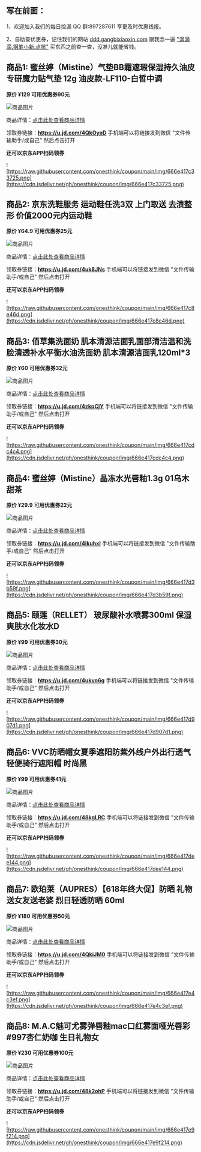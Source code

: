 ## 写在前面：

1、欢迎加入我们的每日捡漏 QQ 群:897287611 享更及时优惠线报。

2、自助查优惠券，记住我们的网站 [ddd.gangbixiaoxin.com](https://ddd.gangbixiaoxin.com) 跟我念一遍 ["滴滴滴.钢笔小新.点抗"](https://ddd.gangbixiaoxin.com) 买东西之前查一查，没准儿就能省钱。

## 商品1: 蜜丝婷（Mistine）气垫BB霜遮瑕保湿持久油皮专研魔力贴气垫 12g 油皮款-LF110-白皙中调

**原价 ¥129 可用优惠券90元**

![商品图片](http://img14.360buyimg.com/n1/jfs/t1/233152/28/18929/503532/6659482eFb1e69741/122b43e22cb245f0.png)

商品详情：[点击此处查看商品详情](https://union-click.jd.com/jdc?e=1003156031&amp;p=JF8BARsJK1olXwMKVF9VDkweBV8IGlsUWgMKV1tZC04VAF9MRANLAjZbERscSkAJHTdNTwcKBlMdBgABFksWA24PHlMWWAIBUVxeFxJSXzI4BVJsXU9hMyY-dhNDR2YWbR1eVUdYJFJROEonAG4IHFITWgALUW5cWEpHAj8JS1olXQYyFTBdCUkTBGwKGmsUbQYEVFdZCUsRAWgLE1MlXQ4FZInwsJ6dsrqAoo-L1dG784vUtJ-Ji184K1glXQcDVl5ZD0oVA184G2sWbVhsVQ1YWhwXV2dmRhJDGlxSUAgzAU4SAGcAHlslXwcDVlxtOHtqejlxbjJcJn5AAx0EdSlRZW5RTQtCG29sViIdXEpxSB9oGQx0KkZeEh8lOEsn)

领取券链接：**https://u.jd.com/4QkOyoD** 手机端可以将链接发到微信 "文件传输助手/或自己" 然后点击打开

**还可以京东APP扫码领券**

![https://raw.githubusercontent.com/onesthink/coupon/main/img/666e417c33725.png](https://cdn.jsdelivr.net/gh/onesthink/coupon/img/666e417c33725.png)

## 商品2: 京东洗鞋服务 运动鞋任洗3双 上门取送 去渍整形 价值2000元内运动鞋

**原价 ¥64.9 可用优惠券25元**

![商品图片](http://img14.360buyimg.com/n1/jfs/t1/95284/21/41691/124604/64e3221aF0fca9aaf/b1cff87293dee2d1.jpg)

商品详情：[点击此处查看商品详情](https://union-click.jd.com/jdc?e=1003156031&amp;p=JF8BARkJK1olXwQCU1ZfAUgVBl8IGloUXAACVlxVCUknRzBQRQQlBENHFRxWFlVPRjtUBABAQlRcCEBdCUoWAmkIGVkdXAQdDRsBVXtBRiwAeB1CFGYYLhsbDhBDZwsBQwN1UQoyVW5eCUsQCmkPHVIQbQdSVQ5cWEpHAl8IG2tDMwYDVV9cAUMQBm84GmsVWwYLUF9dDkkRBGwJK1sdWjbV-eaIgvrCi9bchdPC5KHX3eKJlsMnM18LK1sUXAQCUFlcCksnM284GGtLMwdRUl1ZAUwebTJBTRxPDgEBOldYDU8WC2gKK1kUXAQAZG5tTR1tcBthWThnD016BFk4TjYVQzRyfS4RMwRbD1wgTCNWZzR4E10VLkNiKG5dOA)

领取券链接：**https://u.jd.com/4uk8JNs** 手机端可以将链接发到微信 "文件传输助手/或自己" 然后点击打开

**还可以京东APP扫码领券**

![https://raw.githubusercontent.com/onesthink/coupon/main/img/666e417c8e46d.png](https://cdn.jsdelivr.net/gh/onesthink/coupon/img/666e417c8e46d.png)

## 商品3: 佰草集洗面奶 肌本清源洁面乳面部清洁温和洗脸清透补水平衡水油洗面奶 肌本清源洁面乳120ml*3

**原价 ¥60 可用优惠券32元**

![商品图片](http://img14.360buyimg.com/n1/jfs/t1/246241/12/10973/93959/6662d525F019dcf1f/da4d0def5b2ccd09.jpg)

商品详情：[点击此处查看商品详情](https://union-click.jd.com/jdc?e=1003156031&amp;p=JF8BARsJK1olXwMKVV5fC0gWAF8IGloQXQQFUlZUAEMSC19MRANLAjZbERscSkAJHTdNTwcKBlMdBgABFksWAmoIGVwTVQ8KXFtVFxJSXzI4Rz9sC2IFKFs_TTl0XzZBZVxzKHBqJFJROEonAG4IHFITWgALUW5cWEpHAj8JS1olXQYyFTBdCE0WAGkAGGsUbQYEVFdZCUsRBm8MGV0lXQ4FZInwsJ6dsrqAoo-L1dG784vUtJ-Ji184K1glXQcDVl5ZD0oVA184G2sWbVhsVQ1bC0ISCjxmRhJDGlxWUl8zAU4VBmwAGlolXwcDVlxtOHtOYzF8YjxFIUYBXTY_czcVCxJTawsRP0JsVhsVfw1RdG5wczpRGEJKBz4VOEsn)

领取券链接：**https://u.jd.com/4zkpCjY** 手机端可以将链接发到微信 "文件传输助手/或自己" 然后点击打开

**还可以京东APP扫码领券**

![https://raw.githubusercontent.com/onesthink/coupon/main/img/666e417cdc4c4.png](https://cdn.jsdelivr.net/gh/onesthink/coupon/img/666e417cdc4c4.png)

## 商品4: 蜜丝婷（Mistine）晶冻水光唇釉1.3g 01乌木甜茶

**原价 ¥29.9 可用优惠券22元**

![商品图片](http://img14.360buyimg.com/n1/jfs/t1/173417/10/45921/192603/66441d33F0a9dcc3d/9cc5f82fb65687d4.png)

商品详情：[点击此处查看商品详情](https://union-click.jd.com/jdc?e=1003156031&amp;p=JF8BARsJK1olXwMLXF1aAEwQBV8IGlsUXwULU19eCkkTB19MRANLAjZbERscSkAJHTdNTwcKBlMdBgABFksWA24KGFISXAUAVlpZFxJSXzI4Xl53LkRJAiQ9dgtWcDNybyJeFQ9mElJROEonAG4IHFITWgALUW5cWEpHAj8JS1olXQYyFTBdCUkTBGwKGmsUbQYEVFdZCUsRBmwAHl4lXQ4FZInwsJ6dsrqAoo-L1dG784vUtJ-Ji184K1glXQcDVl5ZD0oVA184G2sWbVhsVQ1aDRsWBWZmRhJDGlxVXBYzAUkQAGkNG1IlXwcDVlxtOHtRdhl9cFIUI05WEQoAdxYfYwpsTS0RKnFsVg4fATJeeQpIYAZLBXV_CVtZOEsn)

领取券链接：**https://u.jd.com/4ikuhxl** 手机端可以将链接发到微信 "文件传输助手/或自己" 然后点击打开

**还可以京东APP扫码领券**

![https://raw.githubusercontent.com/onesthink/coupon/main/img/666e417d3b59f.png](https://cdn.jsdelivr.net/gh/onesthink/coupon/img/666e417d3b59f.png)

## 商品5: 颐莲（RELLET） 玻尿酸补水喷雾300ml 保湿爽肤水化妆水D

**原价 ¥99 可用优惠券30元**

![商品图片](http://img14.360buyimg.com/n1/jfs/t1/157362/12/42594/58886/65e812c9F0503b1cc/d4ae3f1347981ea6.jpg)

商品详情：[点击此处查看商品详情](https://union-click.jd.com/jdc?e=1003156031&amp;p=JF8BARgJK1olXwQBXFdcAEgXAl8IGloWVQABVVlbDU0eCl9MRANLAjZbERscSkAJHTdNTwcKBlMdBgABFksWAmwAHVgUWgAHUldUFxJSXzI4QysUWmVZUQQ_fhd2BjxjeyVmX2Z3JFJROEonAG4IHFITWgALUW5cWEpHAj8JS1olXQYyFTBdAEgeBF8JK1sTXQ8GVV5bDU4UC2c4G1MSbdGv7IvXuZ6furuWk4ys-tOL6IrDgHsnM2w4G1oUXwYGU19fCHsnA18LKwV7XFUFUQpcCht5XiZeXAFDDkZsXVxaC04SAGw4GVoUXwQyZG4mbRNXdAgLeTpTBXtKAgwgcDMVXhtjEiR7X314Nhc9cUNOcQYKG1t9KGBVZF5t)

领取券链接：**https://u.jd.com/4ukvo6g** 手机端可以将链接发到微信 "文件传输助手/或自己" 然后点击打开

**还可以京东APP扫码领券**

![https://raw.githubusercontent.com/onesthink/coupon/main/img/666e417d907d1.png](https://cdn.jsdelivr.net/gh/onesthink/coupon/img/666e417d907d1.png)

## 商品6: VVC防晒帽女夏季遮阳防紫外线户外出行透气轻便骑行遮阳帽 时尚黑

**原价 ¥99 可用优惠券41元**

![商品图片](http://img14.360buyimg.com/n1/jfs/t1/198496/27/37325/54026/665e71b5Fe1a7eb1b/e48825e179dd0000.jpg)

商品详情：[点击此处查看商品详情](https://union-click.jd.com/jdc?e=1003156031&amp;p=JF8BARkJK1olXQUAXVhdDE4QA18IGlsUWQEGVl5UCkIeAF9MRANLAjZbERscSkAJHTdNTwcKBlMdBgABFksWA24MHF8XXQ8AXVdeFxJSXzI4Xi9POHpKIUA4CRt-Uw4SQxJ8IlpcAlJROEonAG4IHFITWgALUW5cWEpHAj8JS1olXQYyFTBbDkMeBGo4GmsVWwYLUF9dDk4fC2sBK1sdWjbV-eaIgvrCi9bchdPC5KHX3eKJlsMnM18LK1sUXAQCUFlcCksnM284GGtLMwdRUlxdCx8QbTJBTRxPB1hAOldfDEkSBGgOK1kUXAQAZG5tVxZIex11ExxJGFJRKCldVRVnZCpAbikTMwRJHRUHcBBjXCx0HSNOGXx7AG5dOA)

领取券链接：**https://u.jd.com/48kgLRC** 手机端可以将链接发到微信 "文件传输助手/或自己" 然后点击打开

**还可以京东APP扫码领券**

![https://raw.githubusercontent.com/onesthink/coupon/main/img/666e417dee144.png](https://cdn.jsdelivr.net/gh/onesthink/coupon/img/666e417dee144.png)

## 商品7: 欧珀莱（AUPRES）【618年终大促】防晒 礼物送女友送老婆 烈日轻透防晒 60ml

**原价 ¥180 可用优惠券50元**

![商品图片](http://img14.360buyimg.com/n1/jfs/t1/231922/17/20656/82528/666d5717Fffb59d30/9831f9d74830380a.jpg)

商品详情：[点击此处查看商品详情](https://union-click.jd.com/jdc?e=1003156031&amp;p=JF8BARsJK1olXwMKVVhbC08RA18IGloSVQ4GU15VD00XBF9MRANLAjZbERscSkAJHTdNTwcKBlMdBgABFksWAmgAE18SXQ4FUl5aFxJSXzI4WFxhNXkHCCs-eilFZhVqeywdOEN4ElJROEonAG4IHFITWgALUW5cWEpHAj8JS1olXQYyFTBdCUofBWYNHGsUbQYEVFdZCUsRB2oLE1wlXQ4FZInwsJ6dsrqAoo-L1dG784vUtJ-Ji184K1glXQcDVl5ZD0oVA184G2sWbVhsVQ1bCksSBGdmRhJDGlxcVAozAUkTA2wNH1klXwcDVlxtOHt1WytuRAVwGVYLVz0iWiJEdhppT1lhIU1sVj47XT58VipBZVhzGn1JPTgKOEsn)

领取券链接：**https://u.jd.com/4QkiJM0** 手机端可以将链接发到微信 "文件传输助手/或自己" 然后点击打开

**还可以京东APP扫码领券**

![https://raw.githubusercontent.com/onesthink/coupon/main/img/666e417e4c3ef.png](https://cdn.jsdelivr.net/gh/onesthink/coupon/img/666e417e4c3ef.png)

## 商品8: M.A.C魅可尤雾弹唇釉mac口红雾面哑光唇彩#997杏仁奶咖 生日礼物女

**原价 ¥230 可用优惠券100元**

![商品图片](http://img14.360buyimg.com/n1/jfs/t1/194396/33/44443/34889/6647462cF97a2b90d/3af0d1056bbab6ee.jpg)

商品详情：[点击此处查看商品详情](https://union-click.jd.com/jdc?e=1003156031&amp;p=JF8BARkJK1olXwMKVVlfCk8XBl8IGloUXwECUF9eC0wnRzBQRQQlBENHFRxWFlVPRjtUBABAQlRcCEBdCUoWAWgIH1oWXgEdDRsBVXtQdTF3RBwWDmNeEAVdTR0JADFNYSZlUQoyVW5eCUsQCmkPHVIQbQdSVQ5cWEpHAl8IG2tDMwYDVV9YCEsXAm84GmsVWwYLUF9dDk8TBG4KK1sdWjbV-eaIgvrCi9bchdPC5KHX3eKJlsMnM18LK1sUXAQCUFlcCksnM284GGtLMwdRUl1dDEwWbTJBTRxPHAZcOldYDUkRB2sLK1kUXAQAZG5tbApxdzALZlxNKm1aHyEJaSwTdh9hbBp8MwQDXAM9Tit-WRNIfRNgNGZVIW5dOA)

领取券链接：**https://u.jd.com/48k2ohP** 手机端可以将链接发到微信 "文件传输助手/或自己" 然后点击打开

**还可以京东APP扫码领券**

![https://raw.githubusercontent.com/onesthink/coupon/main/img/666e417e9f214.png](https://cdn.jsdelivr.net/gh/onesthink/coupon/img/666e417e9f214.png)

